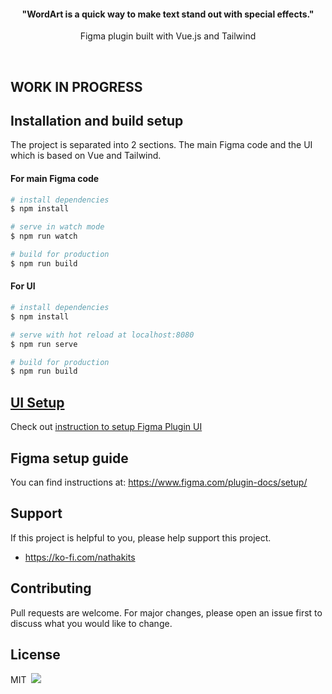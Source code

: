 <h4 align="center">
  "WordArt is a quick way to make text stand out with special effects."
</h4>

<p align="center">
  Figma plugin built with Vue.js and Tailwind
</p>

<br>

<!-- ## Download -->
<!-- Install on Figma -->
## WORK IN PROGRESS

<!-- ## Usage
In Figma select main menu -> Plugins -> QR Code -->

## Installation and build setup
The project is separated into 2 sections. The main Figma code and the UI which is based on Vue and Tailwind.

#### For main Figma code
```bash
# install dependencies
$ npm install

# serve in watch mode
$ npm run watch

# build for production
$ npm run build
```

#### For UI
```bash
# install dependencies
$ npm install

# serve with hot reload at localhost:8080
$ npm run serve

# build for production
$ npm run build
```

## [UI Setup](UI/README.md)
Check out [instruction to setup Figma Plugin UI](UI/README.md)

## Figma setup guide
You can find instructions at: https://www.figma.com/plugin-docs/setup/

## Support
If this project is helpful to you, please help support this project.
- https://ko-fi.com/nathakits
## Contributing
Pull requests are welcome. For major changes, please open an issue first to discuss what you would like to change.

## License
<div style="display:flex;align-items:center;gap:8px;">
  <span>MIT</span>
  <a style="height:20px;" href="/nathakits/qr-figma-plugin/blob/main/LICENSE">
    <img src="https://img.shields.io/badge/license-MIT-blue.svg?style=flat">
  </a>
</div>
